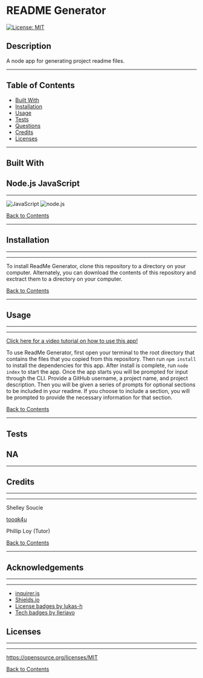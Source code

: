 # README Generator
[![License: MIT](https://img.shields.io/badge/License-MIT-yellow.svg)](https://opensource.org/licenses/MIT)

## Description 

A node app for generating project readme files.

---

## Table of Contents 

- [Built With](#built-with)
- [Installation](#installation)
- [Usage](#usage)
- [Tests](#tests)
- [Questions](#questions)
- [Credits](#credits)
- [Licenses](#licenses)

---

## Built With
 Node.js
 JavaScript
---
---

![JavaScript](https://img.shields.io/badge/javascript%20-%23323330.svg?&style=for-the-badge&logo=javascript&logoColor=%23F7DF1E)
![node.js](https://img.shields.io/badge/node.js%20-%2343853D.svg?&style=for-the-badge&logo=node.js&logoColor=white)

[Back to Contents](#table-of-contents)

---
## Installation

---
---



To install ReadMe Generator, clone this repository to a directory on your computer. Alternately, you can download the contents of this repository and exctract them to a directory on your computer.

[Back to Contents](#table-of-contents)

---

## Usage

---
---

[Click here for a video tutorial on how to use this app!](https:/file/d/)

To use ReadMe Generator, first open your terminal to the root directory that contains the files that you copied from this repository. Then run `npm install` to install the dependencies for this app. After install is complete, run `node index` to start the app. Once the app starts you will be prompted for input through the CLI. Provide a GitHub username, a project name, and project description. Then you will be given a series of prompts for optional sections to be included in your readme. If you choose to include a section, you will be prompted to provide the necessary information for that section.

[Back to Contents](#table-of-contents)

---

## Tests
NA
---
---


## Credits

---
---
    
Shelley Soucie

[tooqk4u](https://github.com/tooqk4u)

Phillip Loy (Tutor)



[Back to Contents](#table-of-contents)

---

## Acknowledgements

---
---

- [inquirer.js](https://www.npmjs.com/package/inquirer)
- [Shields.io](https://shields.io/)
- [License badges by lukas-h](https://gist.github.com/lukas-h/2a5d00690736b4c3a7ba)
- [Tech badges by Ileriayo](https://github.com/Ileriayo/markdown-badges)

## Licenses
---
---
https://opensource.org/licenses/MIT

[Back to Contents](#table-of-contents)
